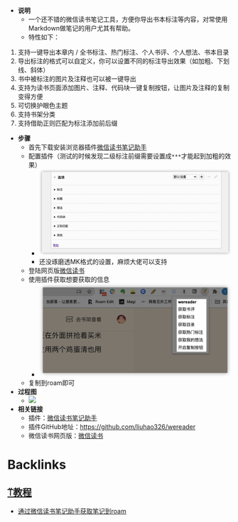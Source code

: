 - **说明**
    - 一个还不错的微信读书笔记工具，方便你导出书本标注等内容，对常使用Markdown做笔记的用户尤其有帮助。
    - 特性如下：
1. 支持一键导出本章内 / 全书标注、热门标注、个人书评、个人想法、书本目录
2. 导出标注的格式可以自定义，你可以设置不同的标注导出效果（如加粗、下划线、斜体）
3. 书中被标注的图片及注释也可以被一键导出
4. 支持为读书页面添加图片、注释、代码块一键复制按钮，让图片及注释的复制变得方便
5. 可切换护眼色主题
6. 支持书架分类
7. 支持借助正则匹配为标注添加前后缀
- **步骤**
    - 首先下载安装浏览器插件[微信读书笔记助手](https://chrome.google.com/webstore/detail/%E5%BE%AE%E4%BF%A1%E8%AF%BB%E4%B9%A6%E7%AC%94%E8%AE%B0%E5%8A%A9%E6%89%8B/cmlenojlebcodibpdhmklglnbaghpdcg)
    - 配置插件（测试的时候发现二级标注前缀需要设置成`***`才能起到加粗的效果）
        - ![](../images/aZlRIPFo8L.png?)
        - 还没琢磨透MK格式的设置，麻烦大佬可以支持
    - 登陆网页版[微信读书](https://weread.qq.com/)
    - 使用插件获取想要获取的信息
        - ![](../images/ZoWFVzi9Hl.png?)
    - 复制到roam即可
- **过程图**
    - ![](../images/4hbGYxpbXu.gif?)
- **相关链接**
    - 插件：[微信读书笔记助手](https://chrome.google.com/webstore/detail/%E5%BE%AE%E4%BF%A1%E8%AF%BB%E4%B9%A6%E7%AC%94%E8%AE%B0%E5%8A%A9%E6%89%8B/cmlenojlebcodibpdhmklglnbaghpdcg)
    - 插件GitHub地址：https://github.com/liuhao326/wereader
    - 微信读书网页版：[微信读书](https://weread.qq.com/)

# Backlinks
## [⍡教程](⍡教程.md)
- [通过微信读书笔记助手获取笔记到roam](通过微信读书笔记助手获取笔记到roam.md)

